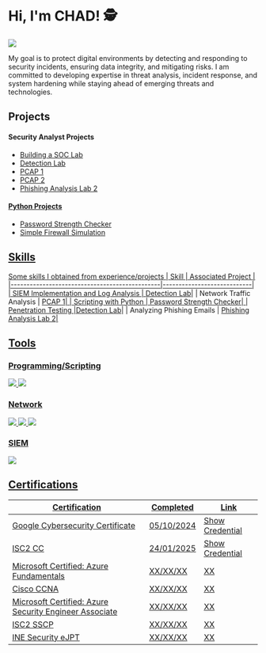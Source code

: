 # Hi, I'm CHAD! 🕵️
<a href="https://linkedin.com/in/chadjdmoore"><img src="https://img.shields.io/badge/-LinkedIn-0072b1?&style=for-the-badge&logo=linkedin&logoColor=white" /></a>

My goal is to protect digital environments by detecting and responding to security incidents, ensuring data integrity, and mitigating risks. I am committed to developing expertise in threat analysis, incident response, and system hardening while staying ahead of emerging threats and technologies.

## Projects 
#### Security Analyst Projects
- <a href="https://github.com/ChadJDMoore/Building-a-SOC-Lab-at-Home">Building a SOC Lab
- <a href="https://github.com/ChadJDMoore/Detection-Lab">Detection Lab
- <a href="https://github.com/ChadJDMoore/PCAP-1">PCAP 1
- <a href="https://github.com/ChadJDMoore/PCAP-2">PCAP 2
- <a href="https://github.com/ChadJDMoore/Phishing-Analysis-Lab-2">Phishing Analysis Lab 2

#### Python Projects 
- <a href="https://github.com/ChadJDMoore/Password-Strength-Checker">Password Strength Checker
- <a href="https://github.com/ChadJDMoore/Simple-Firewall-Simulation">Simple Firewall Simulation
  

## Skills

Some skills I obtained from experience/projects
| Skill                                         | Associated Project         |
|-----------------------------------------------|----------------------------|
| SIEM Implementation and Log Analysis          | <a href="https://github.com/ChadJDMoore/Detection-Lab">Detection Lab</a>|
| Network Traffic Analysis                      | <a href="https://github.com/ChadJDMoore/PCAP-1">PCAP 1|
| Scripting with Python                         | <a href="https://github.com/ChadJDMoore/Password-Strength-Checker">Password Strength Checker|
| Penetration Testing                           |<a href="https://github.com/ChadJDMoore/Detection-Lab">Detection Lab</a>|
| Analyzing Phishing Emails                     | <a href="https://github.com/ChadJDMoore/Phishing-Analysis-Lab-2">Phishing Analysis Lab 2|


## Tools 

### Programming/Scripting
<div>
    <img src="https://img.shields.io/badge/Python-FFD43B?style=for-the-badge&logo=python&logoColor=blue" />
    <img src="https://img.shields.io/badge/Bash-000000?style=for-the-badge&logo=GNU-Bash&logoColor=white" />
<div>
    
### Network
<div>
    <img src="https://img.shields.io/badge/-Wireshark-1679A7?&style=for-the-badge&logo=Wireshark&logoColor=white" />
    <img src="https://img.shields.io/badge/-tcpdump-1E5F74?&style=for-the-badge&logo=tcpdump&logoColor=white" />
    <img src="https://img.shields.io/badge/-Suricata-EF3B2D?&style=for-the-badge&logo=Suricata&logoColor=white" />
</div>


### SIEM
<div>
   <img src="https://img.shields.io/badge/-Splunk-000000?&style=for-the-badge&logo=Splunk&logoColor=white" />
</div>

## Certifications

|     Certification     |               Completed               |     Link       |
| --------------------  | -------------------------------------- | ---------------| 
| Google Cybersecurity Certificate   |                05/10/2024                |     <a href="https://coursera.org/share/0bb0d13d07e7bf31c5f021f730230f95">Show Credential|
| ISC2 CC               |     24/01/2025                          | <a href="https://www.credly.com/badges/d0ef73d3-4950-42e3-8188-77a74a4d145e/public_url">Show Credential|
| Microsoft Certified: Azure Fundamentals       |   XX/XX/XX   |    XX     |
| Cisco CCNA       |   XX/XX/XX   |    XX     |
| Microsoft Certified: Azure Security Engineer Associate        |   XX/XX/XX   |    XX     |
| ISC2 SSCP        |   XX/XX/XX   |    XX     |
| INE Security eJPT       |   XX/XX/XX   |    XX     |











